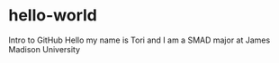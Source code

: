 # hello-world
Intro to GitHub 
Hello my name is Tori and I am a SMAD major at James Madison University
